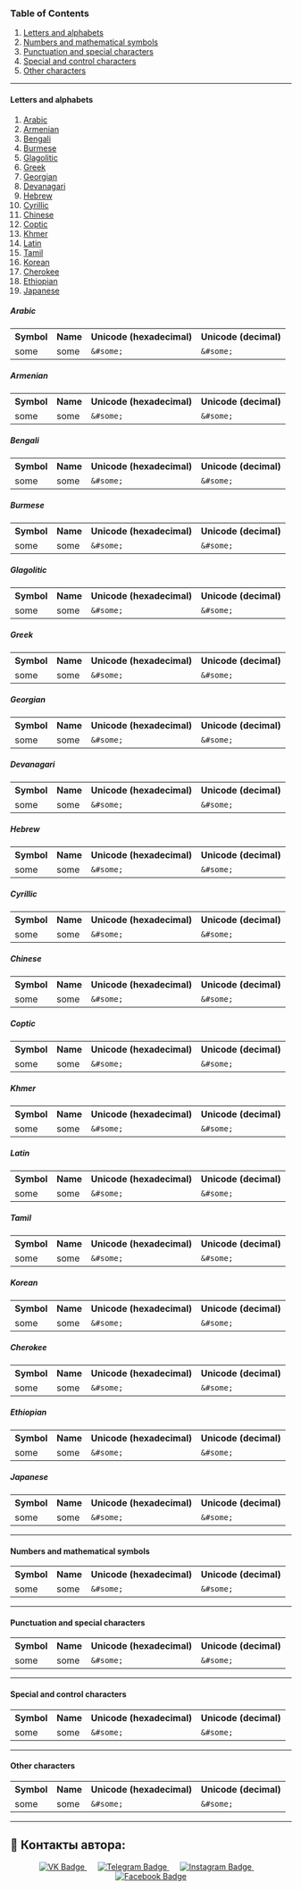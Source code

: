 <!-- Table of Contents -->
<h3>Table of Contents</h3>
<nav>
    <ol>
        <li><a href="#letters-alphabets">Letters and alphabets</a></li>
        <li><a href="#numbers-mathematical-symbols">Numbers and mathematical symbols</a></li>
        <li><a href="#punctuation-special-characters">Punctuation and special characters</a></li>
        <li><a href="#special-control-characters">Special and control characters</a></li>
        <li><a href="#other-characters">Other characters</a></li>
    </ol>
</nav>

---

<!-- Letters & alphabets -->
<h4 id="letters-alphabets">Letters and alphabets</h4>
<nav>
    <ol>
        <li><a href="#arabic">Arabic</a></li>
        <li><a href="#armenian">Armenian</a></li>
        <li><a href="#bengali">Bengali</a></li>
        <li><a href="#burmese">Burmese</a></li>
        <li><a href="#glagolitic">Glagolitic</a></li>
        <li><a href="#greek">Greek</a></li>
        <li><a href="#georgian">Georgian</a></li>
        <li><a href="#devanagari">Devanagari</a></li>
        <li><a href="#hebrew">Hebrew</a></li>
        <li><a href="#cyrillic">Cyrillic</a></li>
        <li><a href="#chinese">Chinese</a></li>
        <li><a href="#coptic">Coptic</a></li>
        <li><a href="#khmer">Khmer</a></li>
        <li><a href="#latin">Latin</a></li>
        <li><a href="#tamil">Tamil</a></li>
        <li><a href="#korean">Korean</a></li>
        <li><a href="#cherokee">Cherokee</a></li>
        <li><a href="#ethiopian">Ethiopian</a></li>
        <li><a href="#japanese">Japanese</a></li>
    </ol>
</nav>

<!-- Arabic -->
<h5 id="arabic">Arabic</h5>

<table>
    <tr>
        <th>Symbol</th>
        <th>Name</th>
        <th>Unicode (hexadecimal)</th>
        <th>Unicode (decimal)</th>
    </tr>
    <tr>
        <td>some</td>
        <td>some</td>
        <td><code>&amp;#some;</code></td>
        <td><code>&amp;#some;</code></td>
    </tr>
</table>

<!-- Armenian -->
<h5 id="armenian">Armenian</h5>

<table>
    <tr>
        <th>Symbol</th>
        <th>Name</th>
        <th>Unicode (hexadecimal)</th>
        <th>Unicode (decimal)</th>
    </tr>
    <tr>
        <td>some</td>
        <td>some</td>
        <td><code>&amp;#some;</code></td>
        <td><code>&amp;#some;</code></td>
    </tr>
</table>

<!-- Bengali -->
<h5 id="bengali">Bengali</h5>

<table>
    <tr>
        <th>Symbol</th>
        <th>Name</th>
        <th>Unicode (hexadecimal)</th>
        <th>Unicode (decimal)</th>
    </tr>
    <tr>
        <td>some</td>
        <td>some</td>
        <td><code>&amp;#some;</code></td>
        <td><code>&amp;#some;</code></td>
    </tr>
</table>

<!-- Burmese -->
<h5 id="burmese">Burmese</h5>

<table>
    <tr>
        <th>Symbol</th>
        <th>Name</th>
        <th>Unicode (hexadecimal)</th>
        <th>Unicode (decimal)</th>
    </tr>
    <tr>
        <td>some</td>
        <td>some</td>
        <td><code>&amp;#some;</code></td>
        <td><code>&amp;#some;</code></td>
    </tr>
</table>

<!-- Glagolitic -->
<h5 id="glagolitic">Glagolitic</h5>

<table>
    <tr>
        <th>Symbol</th>
        <th>Name</th>
        <th>Unicode (hexadecimal)</th>
        <th>Unicode (decimal)</th>
    </tr>
    <tr>
        <td>some</td>
        <td>some</td>
        <td><code>&amp;#some;</code></td>
        <td><code>&amp;#some;</code></td>
    </tr>
</table>

<!-- Greek -->
<h5 id="greek">Greek</h5>

<table>
    <tr>
        <th>Symbol</th>
        <th>Name</th>
        <th>Unicode (hexadecimal)</th>
        <th>Unicode (decimal)</th>
    </tr>
    <tr>
        <td>some</td>
        <td>some</td>
        <td><code>&amp;#some;</code></td>
        <td><code>&amp;#some;</code></td>
    </tr>
</table>

<!-- Georgian -->
<h5 id="georgian">Georgian</h5>

<table>
    <tr>
        <th>Symbol</th>
        <th>Name</th>
        <th>Unicode (hexadecimal)</th>
        <th>Unicode (decimal)</th>
    </tr>
    <tr>
        <td>some</td>
        <td>some</td>
        <td><code>&amp;#some;</code></td>
        <td><code>&amp;#some;</code></td>
    </tr>
</table>

<!-- Devanagari -->
<h5 id="devanagari">Devanagari</h5>

<table>
    <tr>
        <th>Symbol</th>
        <th>Name</th>
        <th>Unicode (hexadecimal)</th>
        <th>Unicode (decimal)</th>
    </tr>
    <tr>
        <td>some</td>
        <td>some</td>
        <td><code>&amp;#some;</code></td>
        <td><code>&amp;#some;</code></td>
    </tr>
</table>

<!-- Hebrew -->
<h5 id="hebrew">Hebrew</h5>

<table>
    <tr>
        <th>Symbol</th>
        <th>Name</th>
        <th>Unicode (hexadecimal)</th>
        <th>Unicode (decimal)</th>
    </tr>
    <tr>
        <td>some</td>
        <td>some</td>
        <td><code>&amp;#some;</code></td>
        <td><code>&amp;#some;</code></td>
    </tr>
</table>

<!-- Cyrillic -->
<h5 id="cyrillic">Cyrillic</h5>

<table>
    <tr>
        <th>Symbol</th>
        <th>Name</th>
        <th>Unicode (hexadecimal)</th>
        <th>Unicode (decimal)</th>
    </tr>
    <tr>
        <td>some</td>
        <td>some</td>
        <td><code>&amp;#some;</code></td>
        <td><code>&amp;#some;</code></td>
    </tr>
</table>

<!-- Chinese -->
<h5 id="chinese">Chinese</h5>

<table>
    <tr>
        <th>Symbol</th>
        <th>Name</th>
        <th>Unicode (hexadecimal)</th>
        <th>Unicode (decimal)</th>
    </tr>
    <tr>
        <td>some</td>
        <td>some</td>
        <td><code>&amp;#some;</code></td>
        <td><code>&amp;#some;</code></td>
    </tr>
</table>

<!-- Coptic -->
<h5 id="coptic">Coptic</h5>

<table>
    <tr>
        <th>Symbol</th>
        <th>Name</th>
        <th>Unicode (hexadecimal)</th>
        <th>Unicode (decimal)</th>
    </tr>
    <tr>
        <td>some</td>
        <td>some</td>
        <td><code>&amp;#some;</code></td>
        <td><code>&amp;#some;</code></td>
    </tr>
</table>

<!-- Khmer -->
<h5 id="khmer">Khmer</h5>

<table>
    <tr>
        <th>Symbol</th>
        <th>Name</th>
        <th>Unicode (hexadecimal)</th>
        <th>Unicode (decimal)</th>
    </tr>
    <tr>
        <td>some</td>
        <td>some</td>
        <td><code>&amp;#some;</code></td>
        <td><code>&amp;#some;</code></td>
    </tr>
</table>

<!-- Latin -->
<h5 id="latin">Latin</h5>

<table>
    <tr>
        <th>Symbol</th>
        <th>Name</th>
        <th>Unicode (hexadecimal)</th>
        <th>Unicode (decimal)</th>
    </tr>
    <tr>
        <td>some</td>
        <td>some</td>
        <td><code>&amp;#some;</code></td>
        <td><code>&amp;#some;</code></td>
    </tr>
</table>

<!-- Tamil -->
<h5 id="tamil">Tamil</h5>

<table>
    <tr>
        <th>Symbol</th>
        <th>Name</th>
        <th>Unicode (hexadecimal)</th>
        <th>Unicode (decimal)</th>
    </tr>
    <tr>
        <td>some</td>
        <td>some</td>
        <td><code>&amp;#some;</code></td>
        <td><code>&amp;#some;</code></td>
    </tr>
</table>

<!-- Korean -->
<h5 id="korean">Korean</h5>

<table>
    <tr>
        <th>Symbol</th>
        <th>Name</th>
        <th>Unicode (hexadecimal)</th>
        <th>Unicode (decimal)</th>
    </tr>
    <tr>
        <td>some</td>
        <td>some</td>
        <td><code>&amp;#some;</code></td>
        <td><code>&amp;#some;</code></td>
    </tr>
</table>

<!-- Cherokee -->
<h5 id="cherokee">Cherokee</h5>

<table>
    <tr>
        <th>Symbol</th>
        <th>Name</th>
        <th>Unicode (hexadecimal)</th>
        <th>Unicode (decimal)</th>
    </tr>
    <tr>
        <td>some</td>
        <td>some</td>
        <td><code>&amp;#some;</code></td>
        <td><code>&amp;#some;</code></td>
    </tr>
</table>

<!-- Ethiopian -->
<h5 id="ethiopian">Ethiopian</h5>

<table>
    <tr>
        <th>Symbol</th>
        <th>Name</th>
        <th>Unicode (hexadecimal)</th>
        <th>Unicode (decimal)</th>
    </tr>
    <tr>
        <td>some</td>
        <td>some</td>
        <td><code>&amp;#some;</code></td>
        <td><code>&amp;#some;</code></td>
    </tr>
</table>

<!-- Japanese -->
<h5 id="japanese">Japanese</h5>

<table>
    <tr>
        <th>Symbol</th>
        <th>Name</th>
        <th>Unicode (hexadecimal)</th>
        <th>Unicode (decimal)</th>
    </tr>
    <tr>
        <td>some</td>
        <td>some</td>
        <td><code>&amp;#some;</code></td>
        <td><code>&amp;#some;</code></td>
    </tr>
</table>

---

<!-- Numbers & mathematical symbols -->
<h4 id="numbers-mathematical-symbols">Numbers and mathematical symbols</h4>

<table>
    <tr>
        <th>Symbol</th>
        <th>Name</th>
        <th>Unicode (hexadecimal)</th>
        <th>Unicode (decimal)</th>
    </tr>
    <tr>
        <td>some</td>
        <td>some</td>
        <td><code>&amp;#some;</code></td>
        <td><code>&amp;#some;</code></td>
    </tr>
</table>

---

<!-- Punctuation & special characters -->
<h4 id="punctuation-special-characters">Punctuation and special characters</h4>

<table>
    <tr>
        <th>Symbol</th>
        <th>Name</th>
        <th>Unicode (hexadecimal)</th>
        <th>Unicode (decimal)</th>
    </tr>
    <tr>
        <td>some</td>
        <td>some</td>
        <td><code>&amp;#some;</code></td>
        <td><code>&amp;#some;</code></td>
    </tr>
</table>

---

<!-- Special & control characters -->
<h4 id="special-control-characters">Special and control characters</h4>

<table>
    <tr>
        <th>Symbol</th>
        <th>Name</th>
        <th>Unicode (hexadecimal)</th>
        <th>Unicode (decimal)</th>
    </tr>
    <tr>
        <td>some</td>
        <td>some</td>
        <td><code>&amp;#some;</code></td>
        <td><code>&amp;#some;</code></td>
    </tr>
</table>

---

<!-- Other characters -->
<h4 id="other-characters">Other characters</h4>

<table>
    <tr>
        <th>Symbol</th>
        <th>Name</th>
        <th>Unicode (hexadecimal)</th>
        <th>Unicode (decimal)</th>
    </tr>
    <tr>
        <td>some</td>
        <td>some</td>
        <td><code>&amp;#some;</code></td>
        <td><code>&amp;#some;</code></td>
    </tr>
</table>

---

<!-- Contacts -->
<h2>📡 Контакты автора:</h2>
<div id="badges" align="center">
    <a href="https://vk.com/bogdan_klimov">
        <img src="https://img.shields.io/badge/VK-blue?style=for-the-badge&logo=vk&logoColor=white&size=30" alt="VK Badge"/>
    </a> &nbsp;&nbsp;&nbsp;&nbsp;
    <a href="https://t.me/bogdanklimov">
        <img src="https://img.shields.io/badge/Telegram-2CA5E0?style=for-the-badge&logo=telegram&logoColor=white" alt="Telegram Badge"/>
    </a> &nbsp;&nbsp;&nbsp;&nbsp;
    <a href="https://www.instagram.com/ghost_777_24?igsh=aHdwa2s1cTIzbmhw&utm_source=qr">
        <img src="https://img.shields.io/badge/Instagram-%23E4405F.svg?style=for-the-badge&logo=Instagram&logoColor=white" alt="Instagram Badge"/>
    </a> &nbsp;&nbsp;&nbsp;&nbsp;
    <a href="https://www.facebook.com/profile.php?id=100033935590093&mibextid=LQQJ4d">
        <img src="https://img.shields.io/badge/Facebook-%231877F2.svg?style=for-the-badge&logo=Facebook&logoColor=white" alt="Facebook Badge"/>
    </a>
</div>
